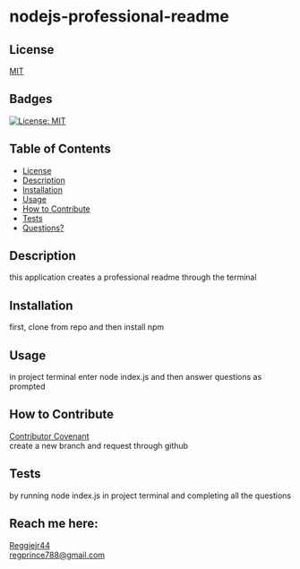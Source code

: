 # nodejs-professional-readme

  ## License
  [MIT](https://opensource.org/licenses/MIT)


  ## Badges
  [![License: MIT](https://img.shields.io/badge/License-MIT-yellow.svg)](https://opensource.org/licenses/MIT)

  ## Table of Contents
  * [License](#license)
  * [Description](#description)
  * [Installation](#installation)
  * [Usage](#usage)
  * [How to Contribute](#how-to-contribute)
  * [Tests](#tests)
  * [Questions?](#questions)

  ## Description
  this application creates a professional readme through the terminal

  ## Installation
  first, clone from repo and then install npm

  ## Usage
  in project terminal enter node index.js and then answer questions as prompted

  ## How to Contribute
  [Contributor Covenant](https://www.contributor-covenant.org/)  
  create a new branch and request through github

  ## Tests
  by running node index.js in project terminal and completing all the questions 

  ## Reach me here: 
  [Reggiejr44](https://github.com/Reggiejr44)  
  regprince788@gmail.com